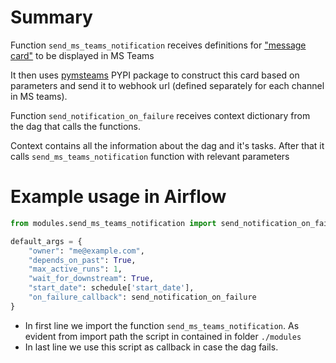 # Summary

Function `send_ms_teams_notification` receives definitions for ["message card"](https://docs.microsoft.com/en-us/outlook/actionable-messages/message-card-reference) to be displayed in MS Teams

It then uses [pymsteams](https://github.com/rveachkc/pymsteams) PYPI package to construct this card based on parameters and send it to webhook url (defined separately for each channel in MS teams).

Function `send_notification_on_failure` receives context dictionary from the dag that calls the functions.

Context contains all the information about the dag and it's tasks. After that it calls `send_ms_teams_notification` function with relevant parameters

# Example usage in Airflow

```python
from modules.send_ms_teams_notification import send_notification_on_failure

default_args = {
    "owner": "me@example.com",
    "depends_on_past": True,
    "max_active_runs": 1,
    "wait_for_downstream": True,
    "start_date": schedule['start_date'],
    "on_failure_callback": send_notification_on_failure
}
```
- In first line we import the function `send_ms_teams_notification`. As evident from import path the script in contained in folder `./modules`
- In last line we use this script as callback in case the dag fails.
